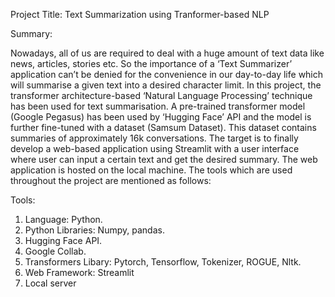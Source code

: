 Project Title: Text Summarization using Tranformer-based NLP

Summary:

Nowadays, all of us are required to deal with a huge amount of text data like news, articles,
stories etc. So the importance of a ‘Text Summarizer’ application can’t be denied for the
convenience in our day-to-day life which will summarise a given text into a desired character
limit. In this project, the transformer architecture-based ‘Natural Language Processing’ technique
has been used for text summarisation. A pre-trained transformer model (Google Pegasus) has
been used by ‘Hugging Face’ API and the model is further fine-tuned with a dataset (Samsum
Dataset). This dataset contains summaries of approximately 16k conversations. The target is to
finally develop a web-based application using Streamlit with a user interface where user can
input a certain text and get the desired summary. The web application is hosted on the local
machine. The tools which are used throughout the project are mentioned as follows:

Tools:

1. Language: Python.
2. Python Libraries: Numpy, pandas.
3. Hugging Face API.
4. Google Collab.
5. Transformers Libary: Pytorch, Tensorflow, Tokenizer, ROGUE, Nltk.
6. Web Framework: Streamlit
7. Local server
